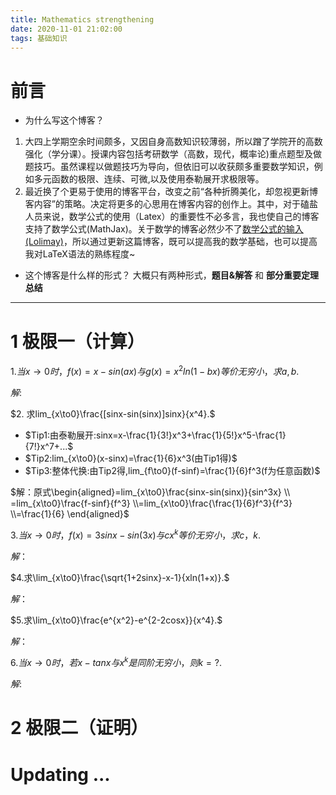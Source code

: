 ```yaml
---
title: Mathematics strengthening
date: 2020-11-01 21:02:00
tags: 基础知识
---
```


# 前言
- 为什么写这个博客？
1. 大四上学期空余时间颇多，又因自身高数知识较薄弱，所以蹭了学院开的高数强化（学分课）。授课内容包括考研数学（高数，现代，概率论)重点题型及做题技巧。虽然课程以做题技巧为导向，但依旧可以收获颇多重要数学知识，例如多元函数的极限、连续、可微,以及使用泰勒展开求极限等。
2. 最近换了个更易于使用的博客平台，改变之前“各种折腾美化，却忽视更新博客内容”的策略。决定将更多的心思用在博客内容的创作上。其中，对于磕盐人员来说，数学公式的使用（Latex）的重要性不必多言，我也使自己的博客支持了数学公式(MathJax)。关于数学的博客必然少不了[数学公式的输入(Lolimay)](https://www.lolimay.cn/2019/01/22/katex%E8%AF%AD%E6%B3%95%E6%B5%8B%E8%AF%95/)，所以通过更新这篇博客，既可以提高我的数学基础，也可以提高我对LaTeX语法的熟练程度~
- 这个博客是什么样的形式？
大概只有两种形式，**题目&解答** 和 **部分重要定理总结**

---
# 1 极限一（计算）

$1. 当x\to0时，f(x)=x-sin(ax)与g(x)=x^2ln(1-bx)等价无穷小，求a,b.$

$解:$

$2. 求lim_{x\to0}\frac{[sinx-sin(sinx)]sinx}{x^4}.$

-  $Tip1:由泰勒展开:sinx=x-\frac{1}{3!}x^3+\frac{1}{5!}x^5-\frac{1}{7!}x^7+...$
-  $Tip2:lim_{x\to0}(x-sinx)=\frac{1}{6}x^3(由Tip1得)$
-  $Tip3:整体代换:由Tip2得,lim_{f\to0}(f-sinf)=\frac{1}{6}f^3(f为任意函数)$

$解：原式\begin{aligned}=lim_{x\to0}\frac{sinx-sin(sinx)}{sin^3x} \\ =lim_{x\to0}\frac{f-sinf}{f^3} \\=lim_{x\to0}\frac{\frac{1}{6}f^3}{f^3} \\=\frac{1}{6} \end{aligned}$

$3.当x\to0时，f(x)=3sinx-sin(3x)与cx^k等价无穷小，求c，k.$

$解：$

$4.求\lim_{x\to0}\frac{\sqrt{1+2sinx}-x-1}{xln(1+x)}.$

$解：$

$5.求\lim_{x\to0}\frac{e^{x^2}-e^{2-2cosx}}{x^4}.$

$解：$

$6.当x\to0时，若x-tanx与x^k是同阶无穷小，则k=?.$

$解:$

# 2 极限二（证明）

# Updating ...